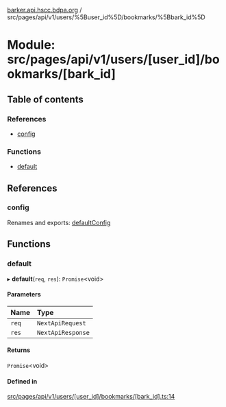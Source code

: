 [barker.api.hscc.bdpa.org][1] /
src/pages/api/v1/users/%5Buser_id%5D/bookmarks/%5Bbark_id%5D

# Module: src/pages/api/v1/users/\[user_id]/bookmarks/\[bark_id]

## Table of contents

### References

- [config][2]

### Functions

- [default][3]

## References

### config

Renames and exports: [defaultConfig][4]

## Functions

### default

▸ **default**(`req`, `res`): `Promise`\<void>

#### Parameters

| Name  | Type              |
| :---- | :---------------- |
| `req` | `NextApiRequest`  |
| `res` | `NextApiResponse` |

#### Returns

`Promise`\<void>

#### Defined in

[src/pages/api/v1/users/\[user_id\]/bookmarks/\[bark_id\].ts:14][5]

[1]: ../README.md
[2]: src_pages_api_v1_users__user_id__bookmarks__bark_id_.md#config
[3]: src_pages_api_v1_users__user_id__bookmarks__bark_id_.md#default
[4]: src_backend_middleware.md#defaultconfig

[5]:
https://github.com/nhscc/barker.api.hscc.bdpa.org/blob/b8087e9/src/pages/api/v1/users/[user_id]/bookmarks/[bark_id].ts#L14
